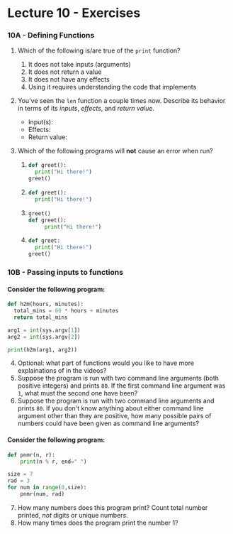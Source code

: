 # Lecture 10 - Exercises

### 10A - Defining Functions

1. Which of the following is/are true of the `print` function?

   1. It does not take inputs (arguments)
   2. It does not return a value
   3. It does not have any effects
   4. Using it requires understanding the code that implements

2. You've seen the `len` function a couple times now. Describe its behavior in terms of its *inputs*, *effects*, and *return value*.

   * Input(s): 
   * Effects:
   * Return value:

3. Which of the following programs will **not** cause an error when run?

   1. ```python
      def greet():
        print("Hi there!")
      greet()
      ```

   2. ```python
      def greet():
        print("Hi there!")
      ```
   3. ```python
      greet()
      def greet():
           print("Hi there!")
      ```
      
   4. ```python
      def greet:
        print("Hi there!")
      greet()
      ```


### 10B - Passing inputs to functions

#### Consider the following program: 

   ```python
   def h2m(hours, minutes):
     total_mins = 60 * hours + minutes
     return total_mins
   
   arg1 = int(sys.argv[1])
   arg2 = int(sys.argv[2])
   
   print(h2m(arg1, arg2))
   ```
4. Optional: what part of functions would you like to have more explainations of in the videos?
5. Suppose the program is run with two command line arguments (both positive integers) and prints `80`. If the first command line argument was `1`, what must the second one have been?
6. Suppose the program is run with two command line arguments and prints `80`. If you don't know anything about either command line argument other than they are positive, how many possible pairs of numbers could have been given as command line arguments?

#### Consider the following program:

   ```python
   def pnmr(n, r):
       print(n % r, end=" ")
   
   size = 7
   rad = 3
   for num in range(0,size):
       pnmr(num, rad)
   ```

7. How many numbers does this program print? Count total number printed, _not_ digits or unique numbers.
8. How many times does the program print the number 1?


